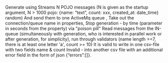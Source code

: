 Generate using Streams N POJO messages
(N is given as the startup argument, N > 1000
pojo: {name: “text”, count: xxx, created_at: date_time} random)
And send them to one ActiveMq queue <IN-queue>,
Take out the connection/queue name in properties,
Stop generation - by time (parameter in seconds from the property) via "poison pill"
Read messages from the IN-queue (simultaneously with generation, 
  who is interested in parallel work or after generation, for simplicity), run through validators
(name length >=7, there is at least one letter 'a', count >= 10)
It is valid to write in one csv-file with two fields name & count
Invalid - into another csv file with an additional error field in the form of json {“errors”:[]}.
